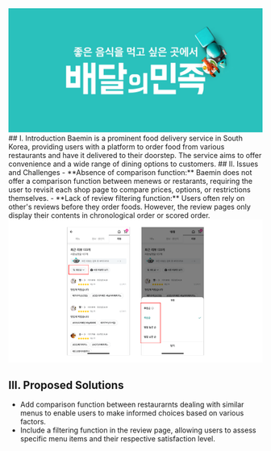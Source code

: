<img src="/assets/baemin.jpg">
## I. Introduction
Baemin is a prominent food delivery service in South Korea, providing users with a platform to order food from various restaurants and have it delivered to their doorstep. The service aims to offer convenience and a wide range of dining options to customers.
## II. Issues and Challenges
- **Absence of comparison function:** Baemin does not offer a comparison function between menews or restarants, requiring the user to revisit each shop page to compare prices, options, or restrictions themselves.
- **Lack of review filtering function:** Users often rely on other's reviews before they order foods. However, the review pages only display their contents in chronological order or scored order. 
<img src="/assets/baemin2.png">

## III. Proposed Solutions
- Add comparison function between restaurarnts dealing with similar menus to enable users to make informed choices based on various factors.
- Include a filtering function in the review page, allowing users to assess specific menu items and their respective satisfaction level. 


